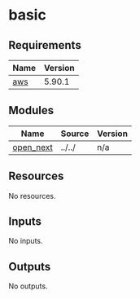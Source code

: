 # basic

<!-- BEGIN_TF_DOCS -->
## Requirements

| Name | Version |
|------|---------|
| <a name="requirement_aws"></a> [aws](#requirement\_aws) | 5.90.1 |

## Modules

| Name | Source | Version |
|------|--------|---------|
| <a name="module_open_next"></a> [open\_next](#module\_open\_next) | ../../ | n/a |

## Resources

No resources.

## Inputs

No inputs.

## Outputs

No outputs.
<!-- END_TF_DOCS -->
